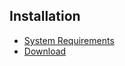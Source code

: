 ## Installation

* [System Requirements](https://www.prestashop.com/en/system-requirements)
* [Download](https://github.com/PrestaShop/PrestaShop/releases)
